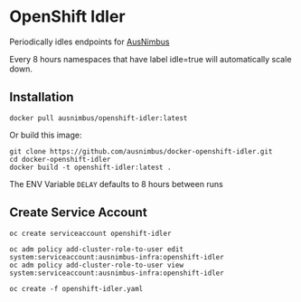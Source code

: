# OpenShift Idler

Periodically idles endpoints for [AusNimbus](https://www.ausnimbus.com.au/)

Every 8 hours namespaces that have label idle=true will automatically scale down.

## Installation

`docker pull ausnimbus/openshift-idler:latest`

Or build this image:

```
git clone https://github.com/ausnimbus/docker-openshift-idler.git
cd docker-openshift-idler
docker build -t openshift-idler:latest .
```

The ENV Variable `DELAY` defaults to 8 hours between runs

## Create Service Account

```
oc create serviceaccount openshift-idler

oc adm policy add-cluster-role-to-user edit system:serviceaccount:ausnimbus-infra:openshift-idler
oc adm policy add-cluster-role-to-user view system:serviceaccount:ausnimbus-infra:openshift-idler

oc create -f openshift-idler.yaml
```
